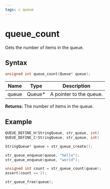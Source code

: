 ```yaml
---
tags: c queue
---
```

# queue_count

Gets the number of items in the queue.

## Syntax

```c
unsigned int queue_count(Queue* queue);
```

| Name | Type | Description |
| --- | --- | --- |
| queue | Queue* | A pointer to the queue. |

**Returns:** The number of items in the queue.

## Example

```c
QUEUE_DEFINE_H(StringQueue, str_queue, int)
QUEUE_DEFINE_C(StringQueue, str_queue, int)

StringQueue* queue = str_queue_create();

str_queue_enqueue(queue, "hello");
str_queue_enqueue(queue, "world");

unsigned int count = str_queue_count(queue);
assert(count == 2);

str_queue_free(queue);
```